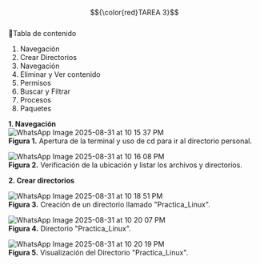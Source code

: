 $${\color{red}TAREA 3}$$ <br>
:hammer:Tabla de contenido <br>
1. Navegación<br>
2. Crear Directorios<br>
3. Navegación<br>
4. Eliminar y Ver contenido<br>
5. Permisos<br>
6. Buscar y Filtrar<br>
7. Procesos<br>
8. Paquetes<br>

<strong> 1. Navegación </strong><br>
![WhatsApp Image 2025-08-31 at 10 15 37 PM](https://github.com/user-attachments/assets/0b61a34a-ab9c-4f14-aadd-a2c2d3c7728c)<br>
<strong>Figura 1.</strong> Apertura de la terminal y uso de cd para ir al directorio personal.

![WhatsApp Image 2025-08-31 at 10 16 08 PM](https://github.com/user-attachments/assets/eda0b61c-48ec-4c86-8893-9da129666ced)<br>
<strong>Figura 2.</strong> Verificación de la ubicación y listar los archivos y directorios.

<strong> 2. Crear directorios </strong><br>

![WhatsApp Image 2025-08-31 at 10 18 51 PM](https://github.com/user-attachments/assets/84f04f24-c6a1-4a23-9745-cc784e9969e1)<br>
<strong>Figura 3.</strong> Creación de un directorio llamado "Practica_Linux".

![WhatsApp Image 2025-08-31 at 10 20 07 PM](https://github.com/user-attachments/assets/85b13264-b691-4eb8-b7c5-52c087e41810)<br>
<strong>Figura 4.</strong> Directorio "Practica_Linux".

![WhatsApp Image 2025-08-31 at 10 20 19 PM](https://github.com/user-attachments/assets/b41a6a1b-b95a-4619-be90-18d3f2713c2a)<br>
<strong>Figura 5.</strong> Visualización del Directorio "Practica_Linux".











